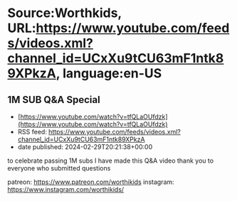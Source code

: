 # Source:Worthkids, URL:https://www.youtube.com/feeds/videos.xml?channel_id=UCxXu9tCU63mF1ntk89XPkzA, language:en-US

## 1M SUB Q&A Special
 - [https://www.youtube.com/watch?v=tfQLaOUfdzk](https://www.youtube.com/watch?v=tfQLaOUfdzk)
 - RSS feed: https://www.youtube.com/feeds/videos.xml?channel_id=UCxXu9tCU63mF1ntk89XPkzA
 - date published: 2024-02-29T20:21:38+00:00

to celebrate passing 1M subs I have made this Q&amp;A video
thank you to everyone who submitted questions

patreon: https://www.patreon.com/worthikids
instagram: https://www.instagram.com/worthikids/

